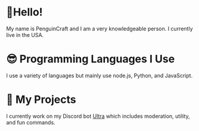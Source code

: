 # 👋Hello!

My name is PenguinCraft and I am a very knowledgeable person. I currently live in the USA.

# 😎 Programming Languages I Use

I use a variety of languages but mainly use node.js, Python, and JavaScript.

# 🎈 My Projects

I currently work on my Discord bot [Ultra](https://dsc.gg/ultra) which includes moderation, utility, and fun commands.
